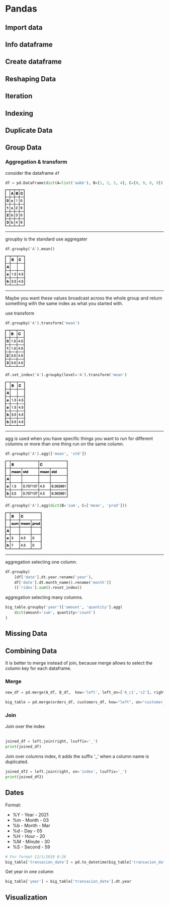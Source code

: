 # Pandas

## Import data

## Info dataframe

## Create dataframe

## Reshaping Data

## Iteration

## Indexing

## Duplicate Data

## Group Data

### Aggregation & transform

consider the dataframe `df`

```python
df = pd.DataFrame(dict(A=list('aabb'), B=[1, 2, 3, 4], C=[0, 9, 0, 9]))
```

![pandas_grouping](../media/pandas_grouping1.png)

---
groupby is the standard use aggregater

```python
df.groupby('A').mean()
```

![pandas_grouping](../media/pandas_grouping2.png)

---
Maybe you want these values broadcast across the whole group and return something with the same index as what you started with.

use transform
```python
df.groupby('A').transform('mean')
```
![pandas_grouping](../media/pandas_grouping3.png)

```python
df.set_index('A').groupby(level='A').transform('mean')
```
![pandas_grouping](../media/pandas_grouping4.png)


---

agg is used when you have specific things you want to run for different columns or more than one thing run on the same column.

```python
df.groupby('A').agg(['mean', 'std'])
```


![pandas_grouping](../media/pandas_grouping5.png)

```python
df.groupby('A').agg(dict(B='sum', C=['mean', 'prod']))
```

![pandas_grouping](../media/pandas_grouping6.png)


---

aggregation selecting one column.

```python
df.groupby(
    [df['date'].dt.year.rename('year'), 
    df['date'].dt.month_name().rename('month')]
    )['rides'].sum().reset_index()
```

aggregation selecting many columns.

```python
big_table.groupby('year')['amount', 'quantity'].agg(
    dict(amount='sum', quantity='count')
)
```

## Missing Data

## Combining Data

It is better to merge instead of join, because merge allows to select the column key for each dataframe.

### Merge

```python
new_df = pd.merge(A_df, B_df,  how='left', left_on=['A_c1','c2'], right_on = ['B_c1','c2'])
```

```python
big_table = pd.merge(orders_df, customers_df, how="left", on="customer_id")
```

### Join

Join over the index

```python

joined_df = left.join(right, lsuffix='_')
print(joined_df)
```

Join over columns index, it adds the suffix '_' when a column name is duplicated.

```python
joined_df2 = left.join(right, on='index', lsuffix='_')
print(joined_df2)
```

## Dates

Format:

- %Y - Year   - 2021
- %m - Month  - 03
- %b - Month  - Mar
- %d - Day    - 05
- %H - Hour   - 20
- %M - Minute - 30
- %S - Second - 59

```python
# For format 12/1/2010 8:26
big_table['transacion_date'] = pd.to_datetime(big_table['transacion_date'], format='%d/%m/%Y %H:%M')

```

Get year in one column

```python
big_table['year'] = big_table['transacion_date'].dt.year
```

## Visualization
